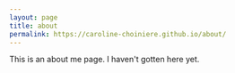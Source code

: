 ```yaml
---
layout: page
title: about
permalink: https://caroline-choiniere.github.io/about/
---
```

This is an about me page. I haven't gotten here yet. 
